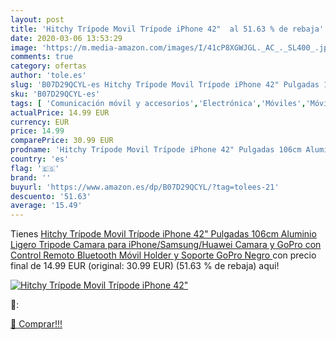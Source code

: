 ```yaml
---
layout: post
title: 'Hitchy Trípode Movil Trípode iPhone 42"  al 51.63 % de rebaja'
date: 2020-03-06 13:53:29
image: 'https://m.media-amazon.com/images/I/41cP8XGWJGL._AC_._SL400_.jpg'
comments: true
category: ofertas
author: 'tole.es'
slug: 'B07D29QCYL-es Hitchy Trípode Movil Trípode iPhone 42" Pulgadas 106cm...'
sku: 'B07D29QCYL-es'
tags: [ 'Comunicación móvil y accesorios','Electrónica','Móviles','Móviles y smartphones libres','iphone', ]
actualPrice: 14.99 EUR
currency: EUR
price: 14.99
comparePrice: 30.99 EUR
prodname: 'Hitchy Trípode Movil Trípode iPhone 42" Pulgadas 106cm Aluminio Ligero  Tripode Camara para iPhone/Samsung/Huawei  Camara y GoPro con Control Remoto Bluetooth  Móvil Holder y Soporte GoPro  Negro '
country: 'es'
flag: '🇪🇸'
brand: ''
buyurl: 'https://www.amazon.es/dp/B07D29QCYL/?tag=tolees-21'
descuento: '51.63'
average: '15.49'
---
```


Tienes [Hitchy Trípode Movil Trípode iPhone 42" Pulgadas 106cm Aluminio Ligero  Tripode Camara para iPhone/Samsung/Huawei  Camara y GoPro con Control Remoto Bluetooth  Móvil Holder y Soporte GoPro  Negro ](https://www.amazon.es/dp/B07D29QCYL/?tag=tolees-21) con precio final de  14.99 EUR (original: 30.99 EUR) (51.63 %  de rebaja) aqui!

[![Hitchy Trípode Movil Trípode iPhone 42" ](https://m.media-amazon.com/images/I/41cP8XGWJGL._AC_._SL400_.jpg)](https://www.amazon.es/dp/B07D29QCYL/?tag=tolees-21)

🔎:


[🛒 Comprar!!!](https://www.amazon.es/dp/B07D29QCYL/?tag=tolees-21)
